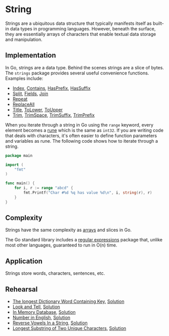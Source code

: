 # String

Strings are a ubiquitous data structure that typically manifests itself as built-in data types in programming languages. However, beneath the surface, they are essentially arrays of characters that enable textual data storage and manipulation.

## Implementation

In Go, strings are a data type. Behind the scenes strings are a slice of bytes. The `strings` package provides several useful convenience functions. Examples include:

* [Index](https://golang.org/pkg/strings/#Index), [Contains](https://golang.org/pkg/strings/#Contains), [HasPrefix](https://golang.org/pkg/strings/#HasPrefix), [HasSuffix](https://golang.org/pkg/strings/#HasSuffix)
* [Split](https://golang.org/pkg/strings/#Split), [Fields](https://golang.org/pkg/strings/#Split), [Join](https://golang.org/pkg/strings/#Join)
* [Repeat](https://golang.org/pkg/strings/#Repeat)
* [ReplaceAll](https://golang.org/pkg/strings/#ReplaceAll)
* [Title](https://golang.org/pkg/strings/#Title), [ToLower](https://golang.org/pkg/strings/#ToLower), [ToUpper](https://golang.org/pkg/strings/#ToUpper)
* [Trim](https://golang.org/pkg/strings/#Trim), [TrimSpace](https://golang.org/pkg/strings/#TrimSpace), [TrimSuffix](https://golang.org/pkg/strings/#TrimSuffix), [TrimPrefix](https://golang.org/pkg/strings/#TrimPrefix)

When you iterate through a string in Go using the `range` keyword, every element becomes a [rune](https://blog.golang.org/strings#TOC_5.) which is the same as `int32`. If you are writing code that deals with characters, it's often easier to define function parameters and variables as rune. The following code shows how to iterate through a string.

```Go
package main

import (
	"fmt"
)

func main() {
	for i, r := range "abcd" {
		fmt.Printf("Char #%d %q has value %d\n", i, string(r), r)
	}
}
```

## Complexity

Strings have the same complexity as [arrays](../array/) and slices in Go.

The Go standard library includes a [regular expressions](https://golang.org/pkg/regexp/) package that, unlike most other languages, guaranteed to run in O(n) time.

## Application

Strings store words, characters, sentences, etc.

## Rehearsal

* [The longest Dictionary Word Containing Key](./longest_dictionary_word_test.go), [Solution](./longest_dictionary_word.go)
* [Look and Tell](./look_and_tell_test.go), [Solution](./look_and_tell.go)
* [In Memory Database](./in_memory_database_test.go), [Solution](./in_memory_database.go)
* [Number in English](./number_in_english_test.go), [Solution](./number_in_english.go)
* [Reverse Vowels In a String](./reverse_vowels_test.go), [Solution](./reverse_vowels.go)
* [Longest Substring of Two Unique Characters](./longest_substring_test.go), [Solution](./longest_substring.go)
